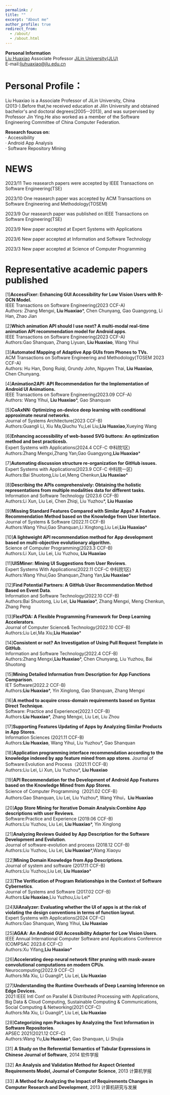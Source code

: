 ```yaml
---
permalink: /
title: ""
excerpt: "About me"
author_profile: true
redirect_from: 
  - /about/
  - /about.html
---
```


**Personal Information**  
[Liu Huaxiao]([https://teachers.jlu.edu.cn/LHX17/zh_CN/index.htm](https://ccst.jlu.edu.cn/info/1208/17368.htm))  
Associate Professor  
[JiLin University(JLU)](https://www.jlu.edu.cn/)  
E-mail:liuhuaxiao@jlu.edu.cn


Personal Profile：
======   
  
Liu Huaxiao is a Associate Professor of JiLin University, China (2013-).Before that,he received education at Jilin University and obtained bachelor's and doctoral degrees(2005--2013), and was surpervised by Professor Jin Ying.He also worked as a member of the Software Engineering Committee of China Computer Federation.      


 **Research foucus on:**  
 · Accessibility  
 · Android App Analysis  
 · Software Repository Mining
 
NEWS
======

2023/11     Two reasearch papers were accepted by IEEE Transactions on Software Engineering(TSE)

2023/10     One reasearch paper was accepted by ACM Transactions on Software Engineering and Methodology(TOSEM)  

2023/9      Our reasearch paper was published on IEEE Transactions on Software Engineering(TSE)

2023/9      New paper accepted at Expert Systems with Applications

2023/6      New paper accepted at Information and Software Technology

2023/3      New paper accepted at Science of Computer Programming




Representative academic papers published
======
[1]**AccessFixer: Enhancing GUI Accessibility for Low Vision Users with R-GCN Model.**  
IEEE Transactions on Software Engineering(2023 CCF-A)  
Authors: Zhang Mengxi, **Liu Huaxiao***, Chen Chunyang, Gao Guangyong, Li Han, Zhao Jian  
 
[2]**Which animation API should I use next? A multi-modal real-time animation API recommendation model for Android apps**.  
IEEE Transactions on Software Engineering(2023 CCF-A)  
Authors:Gao Shanquan, Zhang Liyuan, **Liu Huaxiao**, Wang Yihui  

[3]**Automated Mapping of Adaptive App GUIs from Phones to TVs.**  
ACM Transactions on Software Engineering and Methodology(TOSEM 2023 CCF-A)  
Authors: Hu Han, Dong Ruiqi, Grundy John, Nguyen Thai, **Liu Huaxiao**, Chen Chunyang.  

[4]**Animation2API: API Recommendation for the Implementation of Android UI Animations.**  
IEEE Transactions on Software Engineering(2023.09 CCF-A)  
Authors: Wang Yihui, **Liu Huaxiao***, Gao Shanquan  

[5]**CoAxNN: Optimizing on-device deep learning with conditional approximate neural networks**.  
Journal of Systems Architecture(2023 CCF-B)  
Authors:Guangli Li, Xiu Ma,Qiuchu Yu,Lei Liu,**Liu Huaxiao**,Xueying Wang  

[6]**Enhancing accessibility of web-based SVG buttons: An optimization method and best practicesb.**  
Expert Systems with Applications(2024.4 CCF-C 中科院1区)    
Authors:Zhang Mengxi,Zhang Yan,Gao Guangyong,**Liu Huaxiao***  

[7]**Automating discussion structure re-organization for GitHub issues.**  
Expert Systems with Applications(2023.9 CCF-C 中科院一区)  
Authors:Bai Shuotong,Liu Lei,Meng Chenkun,**Liu Huaxiao***  

[8]**Describing the APIs comprehensively: Obtaining the holistic representations from multiple modalities data for different tasks.**  
Information and Software Technology (2023.6 CCF-B)  
Authors:Li Xun, Liu Lei, Chen Zhiqi, Liu Yuzhou*, **Liu Huaxiao**  

[9]**Missing Standard Features Compared with Similar Apps? A Feature Recommendation Method based on the Knowledge from User Interface.**  
Journal of Systems & Software (2022.11 CCF-B)  
Authors:Wang Yihui,Gao Shanquan,Li Xingtong,Liu Lei,**Liu Huaxiao***  

[10]**A lightweight API recommendation method for App development based on multi-objective evolutionary algorithm.**  
Science of Computer Programming(2023.3 CCF-B)    
Authors:Li Xun, Liu Lei, Liu Yuzhou, **Liu Huaxiao**  
 
[11]**UISMiner: Mining UI Suggestions from User Reviews**.  
Expert Systems With Applications(2022.11 CCF-C 中科院1区)   
Authors:Wang Yihui,Gao Shanquan,Zhang Yan,**Liu Huaxiao***  

[12]**Find Potential Partners: A GitHub User Recommendation Method Based on Event Data**.  
Information and Software Technology(2022.10 CCF-B)  
Authors:Bai Shuotong, Liu Lei, **Liu Huaxiao***, Zhang Mengxi, Meng Chenkun, Zhang Peng  

[13]**FlexPDA: A Flexible Programming Framework for Deep Learning Accelerators**.  
Journal of Computer Science& Technology(2022.10 CCF-B)  
Authors:Liu Lei,Ma Xiu,**Liu Huaxiao***  

[14]**Consistent or not? An Investigation of Using Pull Request Template in GitHub**.  
Information and Software Technology(2022.4 CCF-B)  
Authors:Zhang Mengxi,**Liu Huaxiao***, Chen Chunyang, Liu Yuzhou, Bai Shuotong  

[15]**Mining Detailed Information from Description for App Functions Comparison**.  
IET Software(2022.2 CCF-B)  
Authors:**Liu Huaxiao***, Yin Xinglong, Gao Shanquan, Zhang Mengxi  

[16]**A method to acquire cross-domain requirements based on Syntax Direct Technique**.  
Software: Practice and Experience(2022.1 CCF-B)  
Authors:**Liu Huaxiao***, Zhang Mengxi, Liu Lei, Liu Zhou  

[17]**Supporting Features Updating of Apps by Analyzing Similar Products in App Stores**.    
Information Sciences  (2021.11 CCF-B)  
Authors:**Liu Huaxiao**, Wang Yihui, Liu Yuzhou*, Gao Shanquan  

[18]**Application programming interface recommendation according to the knowledge indexed by app feature mined from app stores**. 
Journal of Software:Evolution and Process（2021.11 CCF-B）  
Authors:Liu Lei, Li Xun, Liu Yuzhou*, **Liu Huaxiao**  

[19]**API Recommendation for the Development of Android App Features based on the Knowledge Mined from App Stores**.   
Science of Computer Programming（2021.02 CCF-B）  
Authors:Gao Shanquan, Liu Lei, Liu Yuzhou*, Wang Yihui，**Liu Huaxiao**  

[20]**App Store Mining for Iterative Domain Analysis:Combine App descriptions with user Reviews**.   
Software:Practice and Experience (2019.06 CCF-B)  
Authors:Liu Yuzhou, Liu Lei, **Liu Huaxiao***, Yin Xinglong  

[21]**Analyzing Reviews Guided by App Description for the Software Development and Evolution**.  
Journal of software-evolution and process (2018.12 CCF-B)   
Authors:Liu Yuzhou, Liu Lei, **Liu Huaxiao***,Wang Xiaoyu  

[22]**Mining Domain Knowledge from App Descriptions**.   
Journal of system and software (2017.11 CCF-B)  
Authors:Liu Yuzhou,Liu Lei, **Liu Huaxiao***  

[23]**The Verification of Program Relationships in the Context of Software Cybernetics**.   
Journal of Systems and Software (2017.02 CCF-B)  
Authors:**Liu Huaxiao**,Liu Yuzhou,Liu Lei*  

[24]**UiAnalyzer: Evaluating whether the UI of apps is at the risk of violating the design conventions in terms of function layout**.    
Expert Systems with Applications(2024 CCF-C)   
Authors:Gao Shanquan, Wang Yihui, **Liu Huaxiao**

[25]**AGAA: An Android GUI Accessibility Adapter for Low Vision Users**.   
IEEE Annual International Computer Software and Applications Conference (COMPSAC 2023.6 CCF-C)  
Authors:Xu Yifang,**Liu Huaxiao***  

[26]**Accelerating deep neural network filter pruning with mask-aware convolutional computations on modern CPUs**.    
Neurocomputing(2022.9 CCF-C)  
Authors:Ma Xiu, Li Guangli*, Liu Lei, **Liu Huaxiao**  

[27]**Understanding the Runtime Overheads of Deep Learning Inference on Edge Devices.**   
2021 IEEE Intl Conf on Parallel & Distributed Processing with Applications, Big Data & Cloud Computing, Sustainable Computing & Communications, Social Computing & Networking(2021 CCF-C)  
Authors:Ma Xiu, Li Guangli*, Liu Lei, **Liu Huaxiao**  

[28]**Categorizing npm Packages by Analyzing the Text Information in Software Repositories**.   
APSEC 2021(2021.12 CCF-C)  
Authors:Wang Yu,**Liu Huaxiao***, Gao Shanquan, Li Shujia 

[31] **A Study on the Referential Semantics of Tabular Expressions in Chinese Journal of Software**, 2014 软件学报  

[32] **An Analysis and Validation Method for Aspect Oriented Requirements Model, Journal of Computer Science**, 2013 计算机学报 

[33] **A Method for Analyzing the Impact of Requirements Changes in Computer Research and Development**, 2013 计算机研究与发展 
